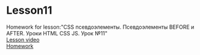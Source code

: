 # Lesson11
Homework for lesson:"CSS псевдоэлементы. Псевдоэлементы BEFORE и AFTER. Уроки HTML CSS JS. Урок №11"
</br>
<a href="https://www.youtube.com/watch?v=gM_9k1eWiXA&list=PLM6XATa8CAG4F9nAIYNS5oAiPotxwLFIr&index=11">Lesson video</a>
</br>
<a href="https://artiomb5.github.io/Lesson11/">Homework</a>

